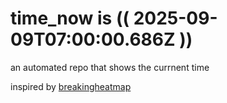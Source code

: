 # time_now is (( 2025-09-09T07:00:00.686Z ))

an automated repo that shows the currnent time

inspired by [breakingheatmap](https://github.com/breakingheatmap/breakingheatmap)